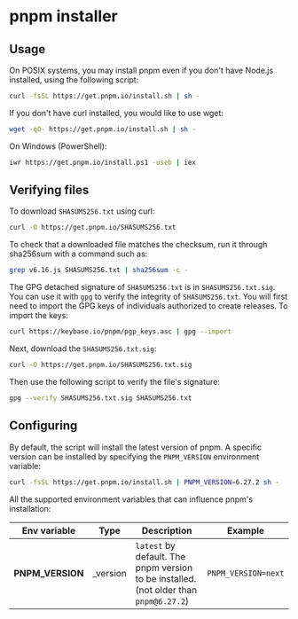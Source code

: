 # pnpm installer

## Usage

On POSIX systems, you may install pnpm even if you don't have Node.js installed, using the following script:

```sh
curl -fsSL https://get.pnpm.io/install.sh | sh -
```

If you don't have curl installed, you would like to use wget:

```sh
wget -qO- https://get.pnpm.io/install.sh | sh -
```

On Windows (PowerShell):

```sh
iwr https://get.pnpm.io/install.ps1 -useb | iex
```

## Verifying files

To download `SHASUMS256.txt` using curl:

```sh
curl -O https://get.pnpm.io/SHASUMS256.txt
```

To check that a downloaded file matches the checksum, run it through sha256sum with a command such as:

```sh
grep v6.16.js SHASUMS256.txt | sha256sum -c -
```

The GPG detached signature of `SHASUMS256.txt` is in `SHASUMS256.txt.sig`.
You can use it with `gpg` to verify the integrity of `SHASUMS256.txt`.
You will first need to import the GPG keys of individuals authorized to create releases.
To import the keys:

```sh
curl https://keybase.io/pnpm/pgp_keys.asc | gpg --import
```

Next, download the `SHASUMS256.txt.sig`:

```sh
curl -O https://get.pnpm.io/SHASUMS256.txt.sig
```

Then use the following script to verify the file's signature:

```sh
gpg --verify SHASUMS256.txt.sig SHASUMS256.txt
```

## Configuring

By default, the script will install the latest version of pnpm. A specific version can be installed by specifying the `PNPM_VERSION` environment variable:

```sh
curl -fsSL https://get.pnpm.io/install.sh | PNPM_VERSION=6.27.2 sh -
```

All the supported environment variables that can influence pnpm's installation:

| Env variable      | Type                  | Description                                                                              | Example                                           |
| ----------------- | --------------------- | ---------------------------------------------------------------------------------------- | ------------------------------------------------- |
| **PNPM_VERSION**  | _version | `latest` by default. The pnpm version to be installed.<br>(not older than `pnpm@6.27.2`) | `PNPM_VERSION=next`                               |
